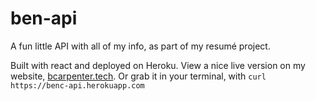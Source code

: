 # ben-api
A fun little API with all of my info, as part of my resumé project.

Built with react and deployed on Heroku. View a nice live version on my website, [bcarpenter.tech](https://bcarpenter.tech). Or grab it in your terminal, with `curl https://benc-api.herokuapp.com`

